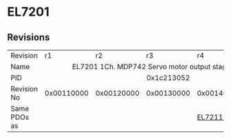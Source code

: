 # EL7201

## Revisions
<table>
<tr>
<td>Revision</td>
<td>r1</td>
<td>r2</td>
<td>r3</td>
<td>r4</td>
<td>r5</td>
</tr>
<tr>
<td>Name</td>
<td colspan=5 align="center">EL7201 1Ch. MDP742 Servo motor output stage (50V, 4A)</td>
</tr>
<tr>
<td>PID</td>
<td colspan=5 align="center">0x1c213052</td>
</tr>
<tr>
<td>Revision No</td>
<td>0x00110000</td>
<td>0x00120000</td>
<td>0x00130000</td>
<td>0x00140000</td>
<td>0x00150000</td>
</tr>
<tr>
<td>Same PDOs as</td>
<td colspan=3 align="center"></td>
<td><a href="EL7211.md">EL7211 r4</a></td>
<td><a href="EL7211.md">EL7211 r5</a><br/><a href="EL7221.md">EL7221 r5</a></td>
</tr>
</table>
